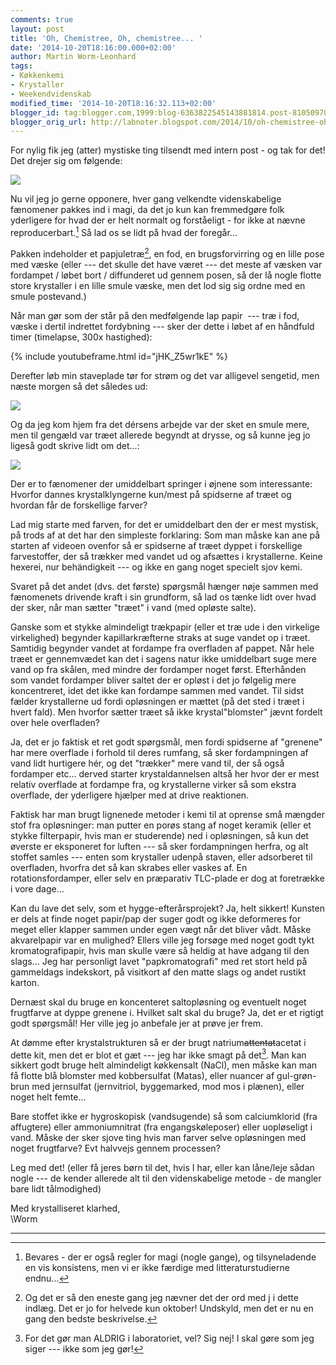 ```yaml
---
comments: true
layout: post
title: 'Oh, Chemistree, Oh, chemistree... '
date: '2014-10-20T18:16:00.000+02:00'
author: Martin Worm-Leonhard
tags:
- Køkkenkemi
- Krystaller
- Weekendvidenskab
modified_time: '2014-10-20T18:16:32.113+02:00'
blogger_id: tag:blogger.com,1999:blog-6363822545143881814.post-8105097044824996897
blogger_orig_url: http://labnoter.blogspot.com/2014/10/oh-chemistree-oh-chemistree.html
---
```


For nylig fik jeg (atter) mystiske ting tilsendt med intern post - og
tak for det!  
Det drejer sig om følgende:

[![]({{site.url}}/images/fa5972e859198b36f2ebfc2d1872493d.jpg)]({{site.url}}/images/fa5972e859198b36f2ebfc2d1872493d.jpg)

Nu vil jeg jo gerne opponere, hver gang velkendte videnskabelige
fænomener pakkes ind i magi, da det jo kun kan fremmedgøre folk
yderligere for hvad der er helt normalt og forståeligt - for ikke at
nævne reproducerbart.[^1]
Så lad os se lidt på hvad der foregår...

Pakken indeholder et papjuletræ[^2], en fod, en brugsforvirring og en
lille pose med væske (eller --- det skulle det have været --- det meste af væsken var
fordampet / løbet bort / diffunderet ud gennem posen, så der lå nogle
flotte store krystaller i en lille smule væske, men det lod sig sig
ordne med en smule postevand.)

Når man gør som der står på den medfølgende lap papir  --- træ i fod,
væske i dertil indrettet fordybning --- sker der dette i løbet af en
håndfuld timer (timelapse, 300x hastighed):

{% include youtubeframe.html id="jHK_Z5wr1kE" %}

Derefter løb min staveplade tør for strøm og det var alligevel sengetid,
men næste morgen så det således ud:

[![]({{site.url}}/images/0f7846157ae0afbc94d4f2a407d572b9.jpg)]({{site.url}}/images/0f7846157ae0afbc94d4f2a407d572b9.jpg)

Og da jeg kom hjem fra det dérsens arbejde var der sket en smule mere,
men til gengæld var træet allerede begyndt at drysse, og så kunne jeg jo
ligeså godt skrive lidt om det...:

[![]({{site.url}}/images/5e06b474977b8cdf64a9e4fadffec8a6.jpg)]({{site.url}}/images/5e06b474977b8cdf64a9e4fadffec8a6.jpg)

Der er to fænomener der umiddelbart springer i øjnene som interessante:
Hvorfor dannes krystalklyngerne kun/mest på spidserne af træet og
hvordan får de forskellige farver?

Lad mig starte med farven, for det er umiddelbart den der er mest
mystisk, på trods af at det har den simpleste forklaring: Som man måske
kan ane på starten af videoen ovenfor så er spidserne af træet dyppet i
forskellige farvestoffer, der så trækker med vandet ud og afsættes i
krystallerne. Keine hexerei, nur behändigkeit --- og ikke en gang noget
specielt sjov kemi.

Svaret på det andet (dvs. det første) spørgsmål hænger nøje sammen med
fænomenets drivende kraft i sin grundform, så lad os tænke lidt over
hvad der sker, når man sætter "træet" i vand (med opløste salte).

Ganske som et stykke almindeligt trækpapir (eller et træ ude i den
virkelige virkelighed) begynder kapillarkræfterne straks at suge vandet
op i træet. Samtidig begynder vandet at fordampe fra overfladen af
pappet. Når hele træet er gennemvædet kan det i sagens natur ikke
umiddelbart suge mere vand op fra skålen, med mindre der fordamper noget
først. Efterhånden som vandet fordamper bliver saltet der er opløst i
det jo følgelig mere koncentreret, idet det ikke kan fordampe sammen med
vandet. Til sidst fælder krystallerne ud fordi opløsningen er mættet (på
det sted i træet i hvert fald). Men hvorfor sætter træet så ikke
krystal"blomster" jævnt fordelt over hele overfladen?

Ja, det er jo faktisk et ret godt spørgsmål, men fordi spidserne af
"grenene" har mere overflade i forhold til deres rumfang, så sker
fordampningen af vand lidt hurtigere hér, og det "trækker" mere vand
til, der så også fordamper etc... derved starter krystaldannelsen altså
her hvor der er mest relativ overflade at fordampe fra, og krystallerne
virker så som ekstra overflade, der yderligere hjælper med at drive
reaktionen.

Faktisk har man brugt lignenede metoder i kemi til at oprense små
mængder stof fra opløsninger: man putter en porøs stang af noget keramik
(eller et stykke filterpapir, hvis man er studerende) ned i opløsningen,
så kun det øverste er eksponeret for luften --- så sker fordampningen
herfra, og alt stoffet samles --- enten som krystaller udenpå staven,
eller adsorberet til overfladen, hvorfra det så kan skrabes eller vaskes
af. En rotationsfordamper, eller selv en præparativ TLC-plade er dog at
foretrække i vore dage...

Kan du lave det selv, som et hygge-efterårsprojekt? Ja, helt sikkert!
Kunsten er dels at finde noget papir/pap der suger godt og ikke
deformeres for meget eller klapper sammen under egen vægt når det bliver
vådt. Måske akvarelpapir var en mulighed? Ellers ville jeg forsøge med
noget godt tykt kromatografipapir, hvis man skulle være så heldig at
have adgang til den slags... Jeg har personligt lavet "papkromatografi"
med ret stort held på gammeldags indekskort, på visitkort af den matte
slags og andet rustikt karton.

Dernæst skal du bruge en koncenteret saltopløsning og eventuelt noget
frugtfarve at dyppe grenene i. Hvilket salt skal du bruge? Ja, det er et
rigtigt godt spørgsmål! Her ville jeg jo anbefale jer at prøve jer frem.

At dømme efter krystalstrukturen så er der brugt
natrium~~attentat~~acetat i dette kit, men det er blot et gæt --- jeg har
ikke smagt på det[^3]. Man kan sikkert godt bruge helt almindeligt
køkkensalt (NaCl), men måske kan man få flotte blå blomster med
kobbersulfat (Matas), eller nuancer af gul-grøn-brun med jernsulfat
(jernvitriol, byggemarked, mod mos i plænen), eller noget helt femte...

Bare stoffet ikke er hygroskopisk (vandsugende) så som calciumklorid
(fra affugtere) eller ammoniumnitrat (fra engangskøleposer) eller
uopløseligt i vand.
Måske der sker sjove ting hvis man farver selve opløsningen med noget
frugtfarve? Evt halvvejs gennem processen?

Leg med det! (eller få jeres børn til det, hvis I har, eller kan
låne/leje sådan nogle --- de kender allerede alt til den videnskabelige
metode - de mangler bare lidt tålmodighed)

Med krystalliseret klarhed,  
\\Worm

------------------------------------------------------------------------

[^1]: Bevares - der er også regler for magi (nogle gange), og
    tilsyneladende en vis konsistens, men vi er ikke færdige med
    litteraturstudierne endnu...

[^2]: Og det er så den eneste gang jeg nævner det der ord med j i dette
    indlæg. Det er jo for helvede kun oktober! Undskyld, men det er nu en
    gang den bedste beskrivelse.

[^3]: For det gør man ALDRIG i laboratoriet, vel? Sig nej! I skal gøre
    som jeg siger --- ikke som jeg gør!
